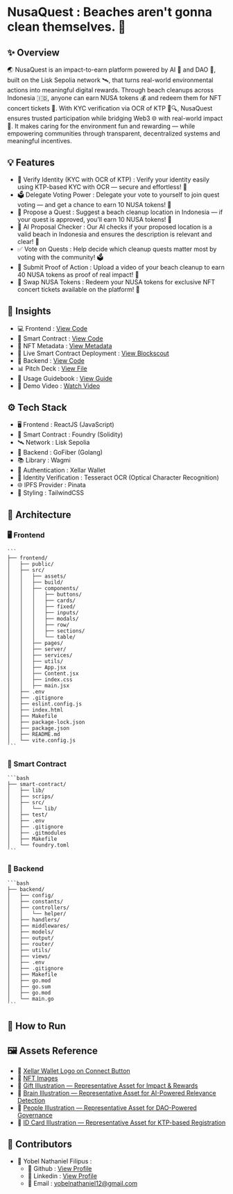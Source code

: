 # NusaQuest : Beaches aren't gonna clean themselves. 🚀

## ✨ Overview

🌏 NusaQuest is an impact-to-earn platform powered by AI 🤖 and DAO 🧠, built on the Lisk Sepolia network 🛰️, that turns real-world environmental actions into meaningful digital rewards. Through beach cleanups across Indonesia 🇮🇩, anyone can earn NUSA tokens 💰 and redeem them for NFT concert tickets 🎫. With KYC verification via OCR of KTP 🪪🔍, NusaQuest ensures trusted participation while bridging Web3 🌐 with real-world impact 🌱. It makes caring for the environment fun and rewarding — while empowering communities through transparent, decentralized systems and meaningful incentives.

## 💡 Features

- 🪪 Verify Identity (KYC with OCR of KTP) : Verify your identity easily using KTP-based KYC with OCR — secure and effortless! 🔐
- 🗳️ Delegate Voting Power : Delegate your vote to yourself to join quest voting — and get a chance to earn 10 NUSA tokens! 🎉
- 🧭 Propose a Quest : Suggest a beach cleanup location in Indonesia — if your quest is approved, you’ll earn 10 NUSA tokens! 📍
- 🤖 AI Proposal Checker : Our AI checks if your proposed location is a valid beach in Indonesia and ensures the description is relevant and clear! 🧠
- ✅ Vote on Quests : Help decide which cleanup quests matter most by voting with the community! 🗳️
- 📸 Submit Proof of Action : Upload a video of your beach cleanup to earn 40 NUSA tokens as proof of real impact! 🎥
- 🔁 Swap NUSA Tokens : Redeem your NUSA tokens for exclusive NFT concert tickets available on the platform! 🎫

## 🚀 Insights

- 💻 Frontend : [View Code](https://github.com/NusaQuest/frontend.git)
- 📜 Smart Contract : [View Code](https://github.com/NusaQuest/smart-contract.git)
- 🧬 NFT Metadata : [View Metadata](https://github.com/NusaQuest/nft-metadata.git)
- 🔗 Live Smart Contract Deployment : [View Blockscout]()
- 🔧 Backend : [View Code](https://github.com/NusaQuest/backend.git)
- 📊 Pitch Deck : [View File]()
- 📖 Usage Guidebook : [View Guide]()
- 🎥 Demo Video : [Watch Video]()

## ⚙️ Tech Stack

- 🖥️ Frontend : ReactJS (JavaScript)
- 📜 Smart Contract : Foundry (Solidity)
- 🛰️ Network : Lisk Sepolia
- 🔧 Backend : GoFiber (Golang)
- 📚 Library : Wagmi
- 🔐 Authentication : Xellar Wallet
- 🪪 Identity Verification : Tesseract OCR (Optical Character Recognition)
- 🌐 IPFS Provider : Pinata
- 🎨 Styling : TailwindCSS

## 🧩 Architecture

### 🖥️ Frontend

    ```
    ├── frontend/
    │   ├── public/
    │   ├── src/
    │   │   ├── assets/
    │   │   ├── build/
    │   │   ├── components/
    │   │   │   ├── buttons/
    │   │   │   ├── cards/
    │   │   │   ├── fixed/
    │   │   │   ├── inputs/
    │   │   │   ├── modals/
    │   │   │   ├── row/
    │   │   │   ├── sections/
    │   │   │   └── table/
    │   │   ├── pages/
    │   │   ├── server/
    │   │   ├── services/
    │   │   ├── utils/
    │   │   ├── App.jsx
    │   │   ├── Content.jsx
    │   │   ├── index.css
    │   │   ├── main.jsx
    │   ├── .env
    │   ├── .gitignore
    │   ├── eslint.config.js
    │   ├── index.html
    │   ├── Makefile
    │   ├── package-lock.json
    │   ├── package.json
    │   ├── README.md
    │   └── vite.config.js
    ```

### 📜 Smart Contract

    ```bash
    ├── smart-contract/
    │   ├── lib/
    │   ├── scrips/
    │   ├── src/
    │   │   └── lib/
    │   ├── test/
    │   ├── .env
    │   ├── .gitignore
    │   ├── .gitmodules
    │   ├── Makefile
    │   └── foundry.toml
    ```

### 🔧 Backend

    ```bash
    ├── backend/
    │   ├── config/
    │   ├── constants/
    │   ├── controllers/
    │   │   └── helper/
    │   ├── handlers/
    │   ├── middlewares/
    │   ├── models/
    │   ├── output/
    │   ├── router/
    │   ├── utils/
    │   ├── views/
    │   ├── .env
    │   ├── .gitignore
    │   ├── Makefile
    │   ├── go.mod
    │   ├── go.sum
    │   ├── go.mod
    │   └── main.go
    ```

## 🔨 How to Run

## 🖼️ Assets Reference

- 📢 [Xellar Wallet Logo on Connect Button](https://play.google.com/store/apps/details?id=com.xellar.wallets&pli=1)
- 📢 [NFT Images](https://sora.chatgpt.com/explore)
- 📢 [Gift Illustration — Representative Asset for Impact & Rewards](https://www.flaticon.com/premium-sticker/gift-box_5784099?k=1751555820535&log-in=google)
- 📢 [Brain Illustration — Representative Asset for AI-Powered Relevance Detection](https://www.flaticon.com/free-sticker/brain_6639851?term=brain&page=1&position=4&origin=search&related_id=6639851)
- 📢 [People Illustration — Representative Asset for DAO-Powered Governance](https://www.flaticon.com/free-sticker/team_6639779?term=group&page=1&position=1&origin=search&related_id=6639779)
- 📢 [ID Card Illustration — Representative Asset for KTP-based Registration](https://www.flaticon.com/free-sticker/id-card_8140376?term=identity&page=1&position=11&origin=search&related_id=8140376)

## 🤝 Contributors

- 🧑 Yobel Nathaniel Filipus :
  - 🐙 Github : [View Profile](https://github.com/yebology)
  - 💼 Linkedin : [View Profile](https://linkedin.com/in/yobelnathanielfilipus)
  - 📧 Email : [yobelnathaniel12@gmail.com](mailto:yobelnathaniel12@gmail.com)
